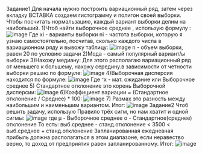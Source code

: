 Задание1
Для начала нужно построить вариационный ряд, затем через вкладку ВСТАВКА создаем гистограмму и полигон своей выборки.
Чтобы посчитать нормальзацию, каждый вариант выборки делим на наибольший.
1)Чтоб найти выборочное среднее , использую формулу :
![image](https://user-images.githubusercontent.com/112616583/192827114-382e182a-ce25-499b-a6af-2118e5a26859.png)
Где xi - варианты выборки
ni - частота выборки, которую я узнаю самостоятельно, посчитав, сколько каждого числа в вариационном ряду и вывожу таблицу:
![image](https://user-images.githubusercontent.com/113080924/192926035-1cf5ac44-5a33-49cc-93a9-3b61ede23dd7.png)
n - объем выборки, равен 20 по условию задачи
2)Мода - самый популярный вариант/ы выборки
3)Нахожу медиану:
Для этого располагаю вариационный ряд от меньшего к большему, нахожу середину.в зависимости от четности выборки решаю по формуле:
![image](https://user-images.githubusercontent.com/112616583/192827530-a903b774-c7dd-45ad-a4de-910f1968ba02.png)
4)Выборочная дисперсия находится по формуле:
![image](https://user-images.githubusercontent.com/112616583/192827581-c4e27a76-8b87-4c39-b378-a7a6cef1b3c2.png)
Где ⁻x - мат. ожидание или Выборочное среднее
5) Стандартное отклонение это корень Выборочной дисперсии:
![image](https://user-images.githubusercontent.com/112616583/192827616-5aeaff0f-85fa-4e37-ba32-6f1458d8f4ad.png)
6)Коэффициент вариации = (Стандартное отклонение / Среднее) * 100:
![image](https://user-images.githubusercontent.com/112616583/192827655-0486f470-eb02-4304-961d-7cb9e4d226d0.png)
7) Размах это разность между наибольшим и наименьшим вариантом.
Итог:
![image](https://user-images.githubusercontent.com/113080924/192926121-9cefa316-903b-4d14-805d-e45070daa076.png)
Задание2
Чтоб решить задачу, использую Правило трёх сигм, но нам хватит и одной сигмы:
![image](https://user-images.githubusercontent.com/112616583/192827768-d2d10a74-2a3d-4487-a3ff-b9fb2e697940.png)
где μ - Выборочное среднее
σ - Стандартное(среднее) отклонение
То есть: выб.среднее - станд.отклонение < 3500 < выб.среднее + станд.отклонение
Запланированная ежедневная прибыль должна располагаться в этом диапазоне, если неравество верно, то доход от предприятия равен запланированному.
Итог:
![image](https://user-images.githubusercontent.com/113080924/192926216-14c50989-d35d-4bb9-90c5-49634c770bbc.png)

